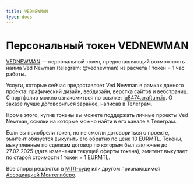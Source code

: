 ```yaml
---
title: VEDNEWMAN
type: docs
---
```


# Персональный токен VEDNEWMAN

[VEDNEWMAN](https://stellar.expert/explorer/public/asset/VEDNEWMAN-GB3GN5F53EGYMCY7MDG3D6P2N27GKWOMKST6LAWEBYKMXPR63IJUXWLE) — персональный токен, предоставляющий возможность найма Ved Newman (telegram: @vednewman) из расчета 1 токен = 1 час работы.

Услуги, которые сейчас предоставляет Ved Newman в рамках данного проекта: графический дизайн, вебдизайн, верстка сайтов и вебстраниц. С портфолио можно ознакомиться по ссылке: [iq8474.craftum.io](https://iq8474.craftum.io). О заказе лучше договориться заранее, написав в Телеграм.

Кроме этого, купив токены вы можете поддержать личные проекты Ved Newman, ссылки на которые можно найти в его канале в Телеграм.

Если вы приобрели токен, но не смогли договориться о проекте, эмитент обязуется выкупить его обратно по цене 10 EURMTL. Токены, выкупленные по сделкам договор по которым был заключен до 27.02.2025 (дата изменения текущей оферты токена), эмитент выкупает по старой стоимости 1 токен = 1 EURMTL.

Все споры решаются в [МТЛ-суде](https://montelibero.org/mtl_court/) или другом признающимся [Ассоциацией Монтелиберо](https://mtla.me/).
